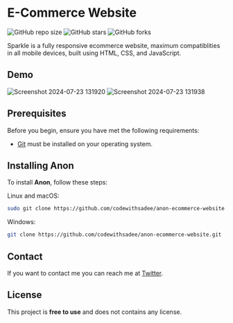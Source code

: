 # E-Commerce Website

![GitHub repo size](https://img.shields.io/github/repo-size/codewithsadee/anon-ecommerce-website)
![GitHub stars](https://img.shields.io/github/stars/codewithsadee/anon-ecommerce-website?style=social)
![GitHub forks](https://img.shields.io/github/forks/codewithsadee/anon-ecommerce-website?style=social)

Sparkle is a fully responsive ecommerce website, maximum compatiblities in all mobile devices, built using HTML, CSS, and JavaScript.

## Demo
![Screenshot 2024-07-23 131920](https://github.com/user-attachments/assets/cbc9839a-1bb3-4e97-9b70-fad9e98c5445)
![Screenshot 2024-07-23 131938](https://github.com/user-attachments/assets/5f21dc2b-3cbc-4277-9bc9-f0c875482ca2)
## Prerequisites

Before you begin, ensure you have met the following requirements:

* [Git](https://git-scm.com/downloads "Download Git") must be installed on your operating system.

## Installing Anon

To install **Anon**, follow these steps:

Linux and macOS:

```bash
sudo git clone https://github.com/codewithsadee/anon-ecommerce-website.git
```

Windows:

```bash
git clone https://github.com/codewithsadee/anon-ecommerce-website.git
```

## Contact

If you want to contact me you can reach me at [Twitter](https://www.twitter.com/codewithsadee).

## License

This project is **free to use** and does not contains any license.
